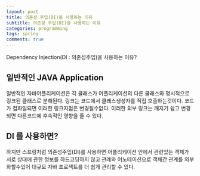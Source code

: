 ```yaml
---
layout: post
title: 의존성 주입(DI)을 사용하는 이유
subtitle: 의존성 주입(DI)을 사용하는 이유
categories: programming
tags: spring
comments: true
---
```


Dependency Injection(DI : 의존성주입)을 사용하는 이유?

## 일반적인 JAVA Application
일반적인 자바어플리케이션은 각 클래스가 어플리케이션의 다른 클래스와 명시적으로 링크된 클래스로 분해된다. 링크는 코드에서 클래스생성자를 직접 호출하는것이다. 코드가 컴파일되면 이러한 링크지점은 변경될수없다. 이러한 외부 링크는 깨지기 쉽고 변경되면 다른코드에 후속적인 영향을 줄 수 있다.     


## DI 를 사용하면? 
하지만 스프링처럼 의존성주입(DI)를 사용하면 어플리케이션 안에서 관련있는 객체가 서로 상대에 관한 정보를 하드코딩하지 않고 관례와 어노테이션으로 객체간 관계를 외부화할수있어 대규모 자바 프로젝트를 더 쉽게 관리할 수 있다.
